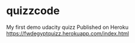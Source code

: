# quizzcode
My first demo udacity quizz
Published on Heroku
https://fwdegyptquizz.herokuapp.com/index.html
